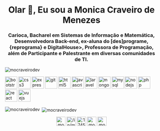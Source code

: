 <h1 align="center">Olar 👋, Eu sou a Monica Craveiro de Menezes</h1>
<h3 align="center">Carioca, Bacharel em Sistemas de Informação e Matemática, Desenvolvedora Back-end, ex-aluna do [des]programe, {reprograma} e DigitalHouse>, Professora de Programação, além de Participante e Palestrante em diversas comunidades de TI.</h3>

<p align="left"> <img src="https://komarev.com/ghpvc/?username=mocraveirodev" alt="mocraveirodev" /> </p>

<p align="left"><img src="https://devicons.github.io/devicon/devicon.git/icons/bootstrap/bootstrap-plain.svg" alt="bootstrap" width="40" height="40"/> <img src="https://devicons.github.io/devicon/devicon.git/icons/css3/css3-original-wordmark.svg" alt="css3" width="40" height="40"/> <img src="https://devicons.github.io/devicon/devicon.git/icons/express/express-original-wordmark.svg" alt="express" width="40" height="40"/> <img src="https://www.vectorlogo.zone/logos/git-scm/git-scm-icon.svg" alt="git" width="40" height="40"/> <img src="https://devicons.github.io/devicon/devicon.git/icons/html5/html5-original-wordmark.svg" alt="html5" width="40" height="40"/> <img src="https://devicons.github.io/devicon/devicon.git/icons/javascript/javascript-original.svg" alt="javascript" width="40" height="40"/> <img src="https://devicons.github.io/devicon/devicon.git/icons/laravel/laravel-plain-wordmark.svg" alt="laravel" width="40" height="40"/> <img src="https://devicons.github.io/devicon/devicon.git/icons/mongodb/mongodb-original-wordmark.svg" alt="mongodb" width="40" height="40"/> <img src="https://devicons.github.io/devicon/devicon.git/icons/mysql/mysql-original-wordmark.svg" alt="mysql" width="40" height="40"/> <img src="https://devicons.github.io/devicon/devicon.git/icons/nodejs/nodejs-original-wordmark.svg" alt="nodejs" width="40" height="40"/> <img src="https://devicons.github.io/devicon/devicon.git/icons/php/php-original.svg" alt="php" width="40" height="40"/> <img src="https://devicons.github.io/devicon/devicon.git/icons/react/react-original-wordmark.svg" alt="react" width="40" height="40"/> <img src="https://devicons.github.io/devicon/devicon.git/icons/vuejs/vuejs-original-wordmark.svg" alt="vuejs" width="40" height="40"/></p>

<p><img align="left" src="https://github-readme-stats.vercel.app/api/top-langs/?username=mocraveirodev&layout=compact&hide=html" alt="mocraveirodev" /></p>

<p>&nbsp;<img align="center" src="https://github-readme-stats.vercel.app/api?username=mocraveirodev&show_icons=true" alt="mocraveirodev" /></p>

<p align="center">
<a href="https://twitter.com/mocraveirodev" target="blank"><img align="center" src="https://cdn.jsdelivr.net/npm/simple-icons@3.0.1/icons/twitter.svg" alt="mocraveirodev" height="30" width="30" /></a>
<a href="https://linkedin.com/in/mocraveirodev/" target="blank"><img align="center" src="https://cdn.jsdelivr.net/npm/simple-icons@3.0.1/icons/linkedin.svg" alt="/in/mocraveirodev/" height="30" width="30" /></a>
<a href="https://stackoverflow.com/users/174546" target="blank"><img align="center" src="https://cdn.jsdelivr.net/npm/simple-icons@3.0.1/icons/stackoverflow.svg" alt="174546" height="30" width="30" /></a>
<a href="https://fb.com/mocraveirodev/" target="blank"><img align="center" src="https://cdn.jsdelivr.net/npm/simple-icons@3.0.1/icons/facebook.svg" alt="mocraveirodev/" height="30" width="30" /></a>
<a href="https://instagram.com/mocraveirodev" target="blank"><img align="center" src="https://cdn.jsdelivr.net/npm/simple-icons@3.0.1/icons/instagram.svg" alt="mocraveirodev" height="30" width="30" /></a>
</p>
